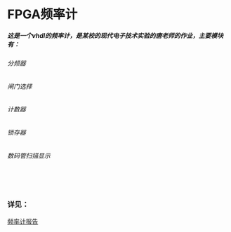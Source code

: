 # FPGA频率计

##### 这是一个vhdl的频率计，是某校的现代电子技术实验的唐老师的作业，主要模块有：
###### 分频器
###### 闸门选择
###### 计数器
###### 锁存器
###### 数码管扫描显示
<br><br/>

### 详见：
[频率计报告](./频率计.pdf)

